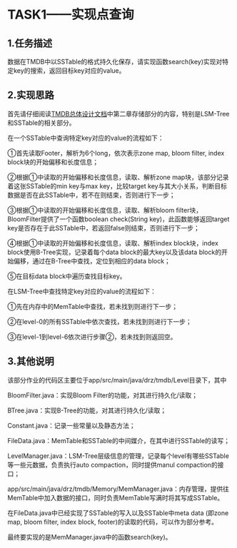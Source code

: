 # TASK1——实现点查询

## 1.任务描述

数据在TMDB中以SSTable的格式持久化保存，请实现函数search(key)实现对特定key的搜索，返回目标key对应的value。

## 2.实现思路

首先请仔细阅读[TMDB总体设计文档]([TMDB总体设计文档2.0.docx](https://1drv.ms/w/s!AkJmIoQ-NhnAmRBfSvLtwBKlohkF?e=m2WCW2))中第二章存储部分的内容，特别是LSM-Tree和SSTable的相关部分。



在一个SSTable中查询特定key对应的value的流程如下：

①首先读取Footer，解析为6个long，依次表示zone map, bloom filter, index block块的开始偏移和长度信息；

②根据①中读取的开始偏移和长度信息，读取、解析zone map块，该部分记录着这张SSTable的min key与max key，比较target key与其大小关系，判断目标数据是否在此SSTable中，若不在则结束，否则进行下一步；

③根据①中读取的开始偏移和长度信息，读取、解析bloom filter块，BloomFilter提供了一个函数boolean check(String key)，此函数能够返回target key是否存在于此SSTable中，若返回false则结束，否则进行下一步；

④根据①中读取的开始偏移和长度信息，读取、解析index block块，index block使用B-Tree实现，记录着每个data block的最大key以及该data block的开始偏移，通过在B-Tree中查找，定位到相应的data block；

⑤在目标data block中遍历查找目标key。



在LSM-Tree中查找特定key对应的value的流程如下：

①先在内存中的MemTable中查找，若未找到则进行下一步；

②在level-0的所有SSTable中依次查找，若未找到则进行下一步；

③在level-1到level-6依次进行步骤②，若未找到则返回空。



## 3.其他说明

该部分作业的代码区主要位于app/src/main/java/drz/tmdb/Level目录下，其中

BloomFilter.java：实现Bloom Filter的功能，对其进行持久化/读取；

BTree.java：实现B-Tree的功能，对其进行持久化/读取；

Constant.java：记录一些常量以及静态方法；

FileData.java：MemTable和SSTable的中间媒介，在其中进行SSTable的读写；

LevelManager.java：LSM-Tree层级信息的管理，记录每个level有哪些SSTable等一些元数据，负责执行auto compaction，同时提供manul compaction的接口；

app/src/main/java/drz/tmdb/Memory/MemManager.java：内存管理，提供往MemTable中加入数据的接口，同时负责MemTable写满时将其写成SSTable。



在FileData.java中已经实现了SSTable的写入以及SSTable中meta data (即zone map, bloom filter, index block, footer)的读取的代码，可以作为部分参考。



最终要实现的是MemManager.java中的函数search(key)。

